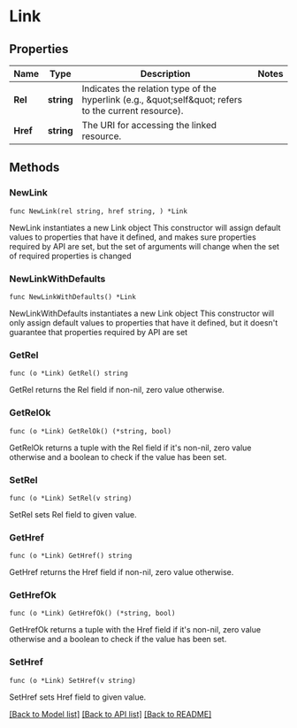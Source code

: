 # Link

## Properties

Name | Type | Description | Notes
------------ | ------------- | ------------- | -------------
**Rel** | **string** | Indicates the relation type of the hyperlink (e.g., \&quot;self\&quot; refers to the current resource). | 
**Href** | **string** | The URI for accessing the linked resource. | 

## Methods

### NewLink

`func NewLink(rel string, href string, ) *Link`

NewLink instantiates a new Link object
This constructor will assign default values to properties that have it defined,
and makes sure properties required by API are set, but the set of arguments
will change when the set of required properties is changed

### NewLinkWithDefaults

`func NewLinkWithDefaults() *Link`

NewLinkWithDefaults instantiates a new Link object
This constructor will only assign default values to properties that have it defined,
but it doesn't guarantee that properties required by API are set

### GetRel

`func (o *Link) GetRel() string`

GetRel returns the Rel field if non-nil, zero value otherwise.

### GetRelOk

`func (o *Link) GetRelOk() (*string, bool)`

GetRelOk returns a tuple with the Rel field if it's non-nil, zero value otherwise
and a boolean to check if the value has been set.

### SetRel

`func (o *Link) SetRel(v string)`

SetRel sets Rel field to given value.


### GetHref

`func (o *Link) GetHref() string`

GetHref returns the Href field if non-nil, zero value otherwise.

### GetHrefOk

`func (o *Link) GetHrefOk() (*string, bool)`

GetHrefOk returns a tuple with the Href field if it's non-nil, zero value otherwise
and a boolean to check if the value has been set.

### SetHref

`func (o *Link) SetHref(v string)`

SetHref sets Href field to given value.



[[Back to Model list]](../README.md#documentation-for-models) [[Back to API list]](../README.md#documentation-for-api-endpoints) [[Back to README]](../README.md)


